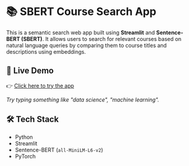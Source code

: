 # 📚 SBERT Course Search App

This is a semantic search web app built using **Streamlit** and **Sentence-BERT (SBERT)**. It allows users to search for relevant courses based on natural language queries by comparing them to course titles and descriptions using embeddings.

## 🚀 Live Demo

👉 [Click here to try the app](https://huggingface.co/spaces/pradeepv0903/course-search)  

_Try typing something like "data science", "machine learning"._

## 🛠️ Tech Stack

- Python
- Streamlit
- Sentence-BERT (`all-MiniLM-L6-v2`)
- PyTorch
